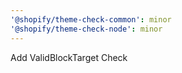 ```yaml
---
'@shopify/theme-check-common': minor
'@shopify/theme-check-node': minor
---
```


Add ValidBlockTarget Check
